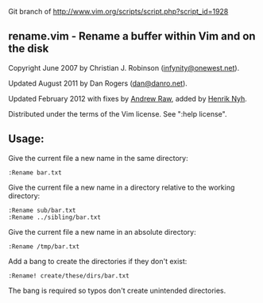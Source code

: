 Git branch of http://www.vim.org/scripts/script.php?script_id=1928

**rename.vim**  -  Rename a buffer within Vim and on the disk
-----------------------------------------------------

Copyright June 2007 by Christian J. Robinson (infynity@onewest.net).

Updated August 2011 by Dan Rogers (dan@danro.net).

Updated February 2012 with fixes by [Andrew Raw](http://andrewray.me), added by [Henrik Nyh](http://henrik.nyh.se).

Distributed under the terms of the Vim license.  See ":help license".


Usage:
------

Give the current file a new name in the same directory:

    :Rename bar.txt

Give the current file a new name in a directory relative to the working directory:

    :Rename sub/bar.txt
    :Rename ../sibling/bar.txt

Give the current file a new name in an absolute directory:

    :Rename /tmp/bar.txt

Add a bang to create the directories if they don't exist:

    :Rename! create/these/dirs/bar.txt

The bang is required so typos don't create unintended directories.
